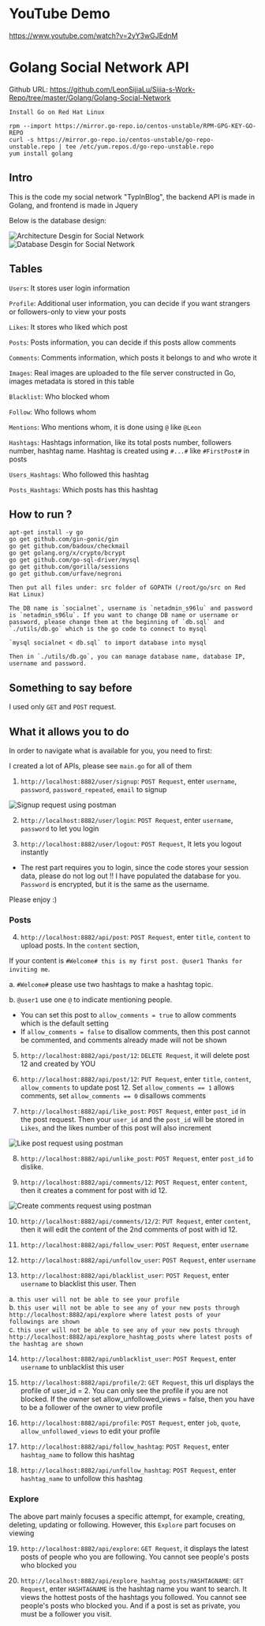 # YouTube Demo

https://www.youtube.com/watch?v=2yY3wGJEdnM

# Golang Social Network API

Github URL: https://github.com/LeonSijiaLu/Sijia-s-Work-Repo/tree/master/Golang/Golang-Social-Network

```
Install Go on Red Hat Linux

rpm --import https://mirror.go-repo.io/centos-unstable/RPM-GPG-KEY-GO-REPO
curl -s https://mirror.go-repo.io/centos-unstable/go-repo-unstable.repo | tee /etc/yum.repos.d/go-repo-unstable.repo
yum install golang
```

## Intro

This is the code my social network "TypInBlog", the backend API is made in Golang, and frontend is made in Jquery

Below is the database design: 

![Architecture Desgin for Social Network](readmeImgs/SN.png)
![Database Desgin for Social Network](readmeImgs/SocialNet_DB.jpg)

## Tables

`Users`: It stores user login information

`Profile`: Additional user information, you can decide if you want strangers or followers-only to view your posts

`Likes`: It stores who liked which post

`Posts`: Posts information, you can decide if this posts allow comments

`Comments`: Comments information, which posts it belongs to and who wrote it

`Images`: Real images are uploaded to the file server constructed in Go, images metadata is stored in this table

`Blacklist`: Who blocked whom

`Follow`: Who follows whom

`Mentions`: Who mentions whom, it is done using `@` like `@Leon`

`Hashtags`: Hashtags information, like its total posts number, followers number, hashtag name. Hashtag is created using `#...#` like `#FirstPost#` in posts

`Users_Hashtags`: Who followed this hashtag

`Posts_Hashtags`: Which posts has this hashtag

## How to run ?

```
apt-get install -y go 
go get github.com/gin-gonic/gin
go get github.com/badoux/checkmail
go get golang.org/x/crypto/bcrypt
go get github.com/go-sql-driver/mysql
go get github.com/gorilla/sessions
go get github.com/urfave/negroni

Then put all files under: src folder of GOPATH (/root/go/src on Red Hat Linux)

The DB name is `socialnet`, username is `netadmin_s96lu` and password is `netadmin_s96lu`. If you want to change DB name or username or password, please change them at the beginning of `db.sql` and `./utils/db.go` which is the go code to connect to mysql

`mysql socialnet < db.sql` to import database into mysql

Then in `./utils/db.go`, you can manage database name, database IP, username and password. 
```

## Something to say before

I used only `GET` and `POST` request. 

## What it allows you to do

In order to navigate what is available for you, you need to first: 

I created a lot of APIs, please see `main.go` for all of them

1. `http://localhost:8882/user/signup`: `POST Request`, enter `username`, `password`, `password_repeated`, `email` to signup

![Signup request using postman](readmeImgs/signup_request.png)

2. `http://localhost:8882/user/login`: `POST Request`, enter `username`, `password` to let you login

3. `http://localhost:8882/user/logout`: `POST Request`, It lets you logout instantly

* The rest part requires you to login, since the code stores your session data, please do not log out !! I have populated the database for you. `Password` is encrypted, but it is the same as the username. 

Please enjoy :)

### Posts

4. `http://localhost:8882/api/post`: `POST Request`, enter `title`, `content` to upload posts. In the `content` section, 

If your content is `#Welcome# this is my first post. @user1 Thanks for inviting me`. 

a. `#Welcome#` please use two hashtags to make a hashtag topic. <br />

b. `@user1` use one `@` to indicate mentioning people. <br />

* You can set this post to `allow_comments = true` to allow comments which is the default setting
* If `allow_comments = false` to disallow comments, then this post cannot be commented, and comments already made will not be shown

5. `http://localhost:8882/api/post/12`: `DELETE Request`, it will delete post 12 and created by YOU

6. `http://localhost:8882/api/post/12`: `PUT Request`, enter `title`, `content`, `allow_comments` to update post 12. Set `allow_comments == 1` allows comments, set `allow_comments == 0` disallows comments

7. `http://localhost:8882/api/like_post`: `POST Request`, enter `post_id` in the post request. Then your `user_id` and the `post_id` will be stored in `Likes`, and the likes number of this post will also increment

![Like post request using postman](readmeImgs/like_post.png)

8. `http://localhost:8882/api/unlike_post`: `POST Request`, enter `post_id` to dislike. 

9. `http://localhost:8882/api/comments/12`: `POST Request`, enter `content`, then it creates a comment for post with id 12. 

![Create comments request using postman](readmeImgs/create_comments.png)

10. `http://localhost:8882/api/comments/12/2`: `PUT Request`, enter `content`, then it will edit the content of the 2nd comments of post with id 12. 

11. `http://localhost:8882/api/follow_user`: `POST Request`, enter `username`

12. `http://localhost:8882/api/unfollow_user`: `POST Request`, enter `username`

13. `http://localhost:8882/api/blacklist_user`: `POST Request`, enter `username` to blacklist this user. Then 

a. `this user will not be able to see your profile`  <br />
b. `this user will not be able to see any of your new posts through http://localhost:8882/api/explore where latest posts of your followings are shown`  <br />
c. `this user will not be able to see any of your new posts through http://localhost:8882/api/explore_hashtag_posts where latest posts of the hashtag are shown`  <br />

14. `http://localhost:8882/api/unblacklist_user`: `POST Request`, enter `username` to unblacklist this user

15. `http://localhost:8882/api/profile/2`: `GET Request`, this url displays the profile of user_id = 2. You can only see the profile if you are not blocked. If the owner set allow_unfollowed_views = false, then you have to be a follower of the owner to view profile

16. `http://localhost:8882/api/profile`: `POST Request`, enter `job`, `quote`, `allow_unfollowed_views` to edit your profile

17. `http://localhost:8882/api/follow_hashtag`: `POST Request`, enter `hashtag_name` to follow this hashtag

18. `http://localhost:8882/api/unfollow_hashtag`: `POST Request`, enter `hashtag_name` to unfollow this hashtag

### Explore

The above part mainly focuses a specific attempt, for example, creating, deleting, updating or following. However, this `Explore` part focuses on viewing

19. `http://localhost:8882/api/explore`: `GET Request`, it displays the latest posts of people who you are following. You cannot see people's posts who blocked you

20. `http://localhost:8882/api/explore_hashtag_posts/HASHTAGNAME`: `GET Request`, enter `HASHTAGNAME` is the hashtag name you want to search. It views the hottest posts of the hashtags you followed. You cannot see people's posts who blocked you. And if a post is set as private, you must be a follower you visit.  